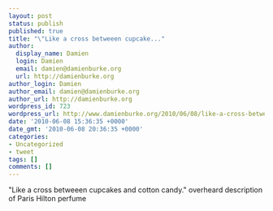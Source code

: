 ```yaml
---
layout: post
status: publish
published: true
title: "\"Like a cross betweeen cupcake..."
author:
  display_name: Damien
  login: Damien
  email: damien@damienburke.org
  url: http://damienburke.org
author_login: Damien
author_email: damien@damienburke.org
author_url: http://damienburke.org
wordpress_id: 723
wordpress_url: http://www.damienburke.org/2010/06/08/like-a-cross-betweeen-cupcake-2/
date: '2010-06-08 15:36:35 +0000'
date_gmt: '2010-06-08 20:36:35 +0000'
categories:
- Uncategorized
- tweet
tags: []
comments: []
---
```

<p>"Like a cross betweeen cupcakes and cotton candy." overheard description of Paris Hilton perfume</p>
